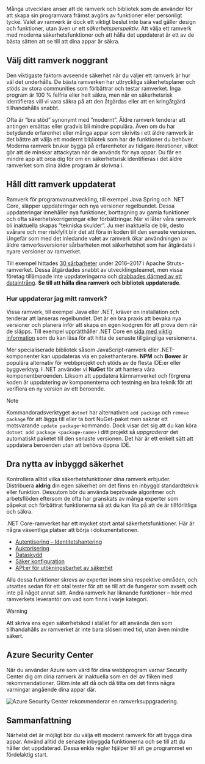 Många utvecklare anser att de ramverk och bibliotek som de använder för att skapa sin programvara främst avgörs av funktioner eller personligt tycke. Valet av ramverk är dock ett viktigt beslut inte bara vad gäller design och funktioner, utan även ur ett _säkerhetsperspektiv_. Att välja ett ramverk med moderna säkerhetsfunktioner och att hålla det uppdaterat är ett av de bästa sätten att se till att dina appar är säkra.

## <a name="choose-your-framework-carefully"></a>Välj ditt ramverk noggrant

Den viktigaste faktorn avseende säkerhet när du väljer ett ramverk är hur väl det underhålls. De bästa ramverken har uttryckliga säkerhetsplaner och stöds av stora communities som förbättrar och testar ramverket. Inga program är 100 % felfria eller helt säkra, men när en säkerhetsrisk identifieras vill vi vara säkra på att den åtgärdas eller att en kringåtgärd tillhandahålls snabbt.

Ofta är ”bra stöd” synonymt med ”modernt”. Äldre ramverk tenderar att antingen ersättas eller gradvis bli mindre populära. Även om du har betydande erfarenhet eller många appar som skrivits i ett äldre ramverk är det bättre att välja ett modernt bibliotek som har de funktioner du behöver. Moderna ramverk brukar bygga på erfarenheter av tidigare iterationer, vilket gör att de minskar attackytan när de används för nya appar. Du får en mindre app att oroa dig för om en säkerhetsrisk identifieras i det äldre ramverket som dina äldre program är skrivna i.

<!-- TODO: add link; Should we be pointing to other modules? -->
<!--
For more information on secure design and reducing threat surface, please see [Design For Security in Azure](../../design-for-security-in-azure/index.yml).
-->

## <a name="keep-your-framework-updated"></a>Håll ditt ramverk uppdaterat

Ramverk för programvaruutveckling, till exempel Java Spring och .NET Core, släpper uppdateringar och nya versioner regelbundet. Dessa uppdateringar innehåller nya funktioner, borttagning av gamla funktioner och ofta säkerhetskorrigeringar eller förbättringar. När vi låter våra ramverk bli inaktuella skapas ”tekniska skulder”. Ju mer inaktuella de blir, desto svårare och mer riskfyllt blir det att föra in koden till den senaste versionen. Ungefär som med det inledande valet av ramverk ökar användningen av äldre ramverksversioner sårbarheten mot säkerhetshot som har åtgärdats i nyare versioner av ramverket.

Till exempel hittades [30 sårbarheter](https://www.cvedetails.com/product/6117/Apache-Struts.html?vendor_id=45) under 2016–2017 i Apache Struts-ramverket. Dessa åtgärdades snabbt av utvecklingsteamet, men vissa företag tillämpade inte uppdateringarna och [drabbades därmed av ett dataintrång](https://www.zdnet.com/article/equifax-confirms-apache-struts-flaw-it-failed-to-patch-was-to-blame-for-data-breach/). **Se till att hålla dina ramverk och bibliotek uppdaterade**.

### <a name="how-do-i-update-my-framework"></a>Hur uppdaterar jag mitt ramverk?

Vissa ramverk, till exempel Java eller .NET, kräver en installation och tenderar att lanseras regelbundet. Det är en bra praxis att bevaka nya versioner och planera inför att skapa en egen kodgren för att prova dem när de släpps. Till exempel upprätthåller .NET Core en [sida med viktig information](https://github.com/dotnet/core/tree/master/release-notes) som du kan läsa för att hitta de senaste tillgängliga versionerna.

Mer specialiserade bibliotek såsom JavaScript-ramverk eller .NET-komponenter kan uppdateras via en pakethanterare. **NPM** och **Bower** är populära alternativ för webbprojekt och stöds av de flesta IDE:er eller byggverktyg. I .NET använder vi **NuGet** för att hantera våra komponentberoenden. Liksom att uppdatera kärnramverket och förgrena koden är uppdatering av komponenterna och testning en bra teknik för att verifiera en ny version av ett beroende.

> [!NOTE]
> Kommandoradsverktyget `dotnet` har alternativen `add package` och `remove package` för att lägga till eller ta bort NuGet-paket men saknar ett motsvarande `update package`-kommando. Dock visar det sig att du kan köra `dotnet add package <package-name>` i ditt projekt så _uppgraderar_ det automatiskt paketet till den senaste versionen. Det här är ett enkelt sätt att uppdatera beroenden utan att behöva öppna IDE.

## <a name="take-advantage-of-built-in-security"></a>Dra nytta av inbyggd säkerhet

Kontrollera alltid vilka säkerhetsfunktioner dina ramverk erbjuder. Distribuera **aldrig** din egen säkerhet om det finns en inbyggd standardteknik eller funktion. Dessutom bör du använda beprövade algoritmer och arbetsflöden eftersom de ofta har granskats av många experter som påpekat och förbättrat funktionerna så att du kan lita på att de är tillförlitliga och säkra.

.NET Core-ramverket har ett mycket stort antal säkerhetsfunktioner. Här är några väsentliga platser att börja i dokumentationen.
* [Autentisering – Identitetshantering](https://docs.microsoft.com/en-us/aspnet/core/security/authentication/index?view=aspnetcore-2.1)
* [Auktorisering](https://docs.microsoft.com/en-us/aspnet/core/security/authorization/index?view=aspnetcore-2.1)
* [Dataskydd](https://docs.microsoft.com/en-us/aspnet/core/security/data-protection/index?view=aspnetcore-2.1)
* [Säker konfiguration](https://docs.microsoft.com/en-us/aspnet/core/security/data-protection/configuration/index?view=aspnetcore-2.1)
* [API:er för utökningsbarhet av säkerhet](https://docs.microsoft.com/en-us/aspnet/core/security/data-protection/extensibility/index?view=aspnetcore-2.1)

Alla dessa funktioner skrevs av experter inom sina respektive områden, och utsattes sedan för ett otal tester för att se till att de fungerar som avsett och inte på något annat sätt. Andra ramverk har liknande funktioner – hör med ramverkets leverantör om vad som finns i varje kategori.

> [!WARNING]
> Att skriva ens egen säkerhetskod i stället för att använda den som tillhandahålls av ramverket är inte bara slöseri med tid, utan även mindre säkert.


## <a name="azure-security-center"></a>Azure Security Center

När du använder Azure som värd för dina webbprogram varnar Security Center dig om dina ramverk är inaktuella som en del av fliken med rekommendationer.  Glöm inte att då och då titta om det finns några varningar angående dina appar där.

![Azure Security Center rekommenderar en ramverksuppgradering.](../media-draft/ASCFramework.png)


## <a name="summary"></a>Sammanfattning

Närhelst det är möjligt bör du välja ett modernt ramverk för att bygga dina appar. Använd alltid de senaste inbyggda funktionerna och se till att du håller det uppdaterad. Dessa enkla regler hjälper till att ge programmet en fördelaktig start.
